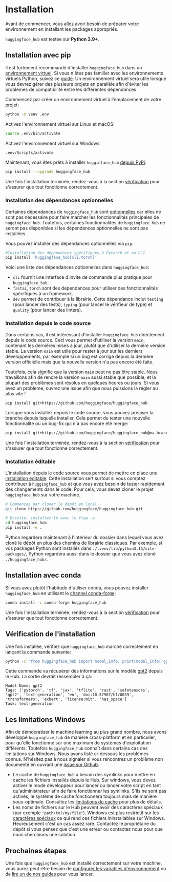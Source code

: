 <!--⚠️ Note that this file is in Markdown but contains specific syntax for our doc-builder (similar to MDX) that may not be
rendered properly in your Markdown viewer.
-->

# Installation

Avant de commencer, vous allez avoir besoin de préparer votre environnement
en installant les packages appropriés.

`huggingface_hub` est testée sur **Python 3.9+**.

## Installation avec pip

Il est fortement recommandé d'installer `huggingface_hub` dans un [environnement virtuel](https://docs.python.org/3/library/venv.html).
Si vous n'êtes pas familier avec les environnements virtuels Python, suivez ce [guide](https://packaging.python.org/en/latest/guides/installing-using-pip-and-virtual-environments/). Un environnement virtuel sera utile lorsque vous devrez gérer des plusieurs projets en parallèle
afin d'éviter les problèmes de compatibilité entre les différentes dépendances.

Commencez par créer un environnement virtuel à l'emplacement de votre projet:

```bash
python -m venv .env
```

Activez l'environnement virtuel sur Linux et macOS:

```bash
source .env/bin/activate
```

Activez l'environnement virtuel sur Windows:

```bash
.env/Scripts/activate
```

Maintenant, vous êtes prêts à installer `hugginface_hub` [depuis PyPi](https://pypi.org/project/huggingface-hub/):

```bash
pip install --upgrade huggingface_hub
```

Une fois l'installation terminée, rendez-vous à la section [vérification](#verification-de-l-installation) pour s'assurer que tout fonctionne correctement.

### Installation des dépendances optionnelles

Certaines dépendances de `huggingface_hub` sont [optionnelles](https://setuptools.pypa.io/en/latest/userguide/dependency_management.html#optional-dependencies) car elles ne sont pas nécessaire pour faire marcher les fonctionnalités principales de `huggingface_hub`.
Toutefois, certaines fonctionnalités de `huggingface_hub` ne seront pas disponibles si les dépendances optionnelles ne sont pas installées

Vous pouvez installer des dépendances optionnelles via `pip`:
```bash
#Installation des dépendances spécifiques à Pytorch et au CLI.
pip install 'huggingface_hub[cli,torch]'
```

Voici une liste des dépendances optionnelles dans `huggingface_hub`:
- `cli` fournit une interface d'invite de commande plus pratique pour `huggingface_hub`.
- `fastai`, `torch` sont des dépendances pour utiliser des fonctionnalités spécifiques à un framework.
- `dev` permet de contribuer à la librairie. Cette dépendance inclut `testing` (pour lancer des tests), `typing` (pour lancer le vérifieur de type) et `quality` (pour lancer des linters).



### Installation depuis le code source

Dans certains cas, il est intéressant d'installer `huggingface_hub` directement depuis le code source.
Ceci vous permet d'utiliser la version `main`, contenant les dernières mises à jour, plutôt que
d'utiliser la dernière version stable. La version `main` est utile pour rester à jour sur les
derniers développements, par exemple si un bug est corrigé depuis la dernière version officielle
mais que la nouvelle version n'a pas encore été faite.

Toutefois, cela signifie que la version `main` peut ne pas être stable. Nous travaillons
afin de rendre la version `main` aussi stable que possible, et la plupart des problèmes sont résolus
en quelques heures ou jours. Si vous avez un problème, ouvrez une issue afin que
nous puissions la régler au plus vite !

```bash
pip install git+https://github.com/huggingface/huggingface_hub
```

Lorsque vous installez depuis le code source, vous pouvez préciser la branche depuis laquelle installer. Cela permet de tester une nouvelle fonctionnalité ou un bug-fix qui n'a pas encore été merge:

```bash
pip install git+https://github.com/huggingface/huggingface_hub@ma-branche
```

Une fois l'installation terminée, rendez-vous à la section [vérification](#verification-de-l-installation) pour s'assurer que tout fonctionne correctement.

### Installation éditable

L'installation depuis le code source vous permet de mettre en place une [installation éditable](https://pip.pypa.io/en/stable/topics/local-project-installs/#editable-installs). Cette installation sert surtout si vous comptez contribuer à `huggingface_hub`
et que vous avez besoin de tester rapidement des changements dans le code. Pour cela, vous devez cloner le projet `huggingface_hub` sur votre machine.

```bash
# Commencez par cloner le dépôt en local
git clone https://github.com/huggingface/huggingface_hub.git

# Ensuite, installez-le avec le flag -e
cd huggingface_hub
pip install -e .
```

Python regardera maintenant à l'intérieur du dossier dans lequel vous avez cloné le dépôt en
plus des chemins de librairie classiques. Par exemple, si vos packages Python sont installés dans
`./.venv/lib/python3.13/site-packages/`, Python regardera aussi dans le dossier que vous avez
cloné `./huggingface_hub/`.

## Installation avec conda

Si vous avez plutôt l'habitude d'utiliser conda, vous pouvez installer `huggingface_hub` en utilisant le [channel conda-forge](https://anaconda.org/conda-forge/huggingface_hub):


```bash
conda install -c conda-forge huggingface_hub
```

Une fois l'installation terminée, rendez-vous à la section [vérification](#verification-de-l-installation) pour s'assurer que tout fonctionne correctement.

## Vérification de l'installation

Une fois installée, vérifiez que `huggingface_hub` marche correctement en lançant la commande suivante:

```bash
python -c "from huggingface_hub import model_info; print(model_info('gpt2'))"
```

Cette commande va récupérer des informations sur le modèle [gpt2](https://huggingface.co/gpt2) depuis le Hub.
La sortie devrait ressembler à ça:

```text
Model Name: gpt2
Tags: ['pytorch', 'tf', 'jax', 'tflite', 'rust', 'safetensors', 'gpt2', 'text-generation', 'en', 'doi:10.57967/hf/0039', 'transformers', 'exbert', 'license:mit', 'has_space']
Task: text-generation
```

## Les limitations Windows

Afin de démocratiser le machine learning au plus grand nombre, nous avons développé `huggingface_hub`
de manière cross-platform et en particulier, pour qu'elle fonctionne sur une maximum de systèmes d'exploitation différents. Toutefois
`huggingface_hub` connaît dans certains cas des limitations sur Windows.
Nous avons listé ci-dessous les problèmes connus. N'hésitez pas à nous signaler si vous rencontrez un problème
non documenté en ouvrant une [issue sur Github](https://github.com/huggingface/huggingface_hub/issues/new/choose).

- Le cache de `huggingface_hub` a besoin des symlinks pour mettre en cache les fichiers installés depuis le Hub.
Sur windows, vous devez activer le mode développeur pour lancer ou lancer votre script en tant qu'administrateur
afin de faire fonctionner les symlinks. S'ils ne sont pas activés, le système de cache fonctionnera toujours mais
de manière sous-optimale. Consultez les [limitations du cache](./guides/manage-cache#limitations) pour plus de détails.
- Les noms de fichiers sur le Hub peuvent avoir des caractères spéciaux (par exemple `"path/to?/my/file"`).
Windows est plus restrictif sur les [caractères spéciaux](https://learn.microsoft.com/en-us/windows/win32/intl/character-sets-used-in-file-names)
ce qui rend ces fichiers ininstallables sur Windows. Heureusement c'est un cas assez rare.
Contactez le propriétaire du dépôt si vous pensez que c'est une erreur ou contactez nous
pour que nous cherchions une solution.


## Prochaines étapes

Une fois que `huggingface_hub` est installé correctement sur votre machine, vous aurez peut-être besoin de
[configurer les variables d'environnement](package_reference/environment_variables) ou de [lire un de nos guides](guides/overview)
pour vous lancer.
